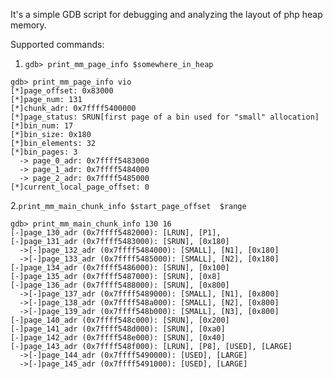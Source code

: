 It's a simple GDB script for debugging and analyzing the layout of php heap memory.

Supported commands:

1. `gdb> print_mm_page_info $somewhere_in_heap`
```
gdb> print_mm_page_info vio
[*]page_offset: 0x83000
[*]page_num: 131
[*]chunk_adr: 0x7ffff5400000
[*]page_status: SRUN[first page of a bin used for "small" allocation]
[*]bin_num: 17
[*]bin_size: 0x180
[*]bin_elements: 32
[*]bin_pages: 3
  -> page_0_adr: 0x7ffff5483000
  -> page_1_adr: 0x7ffff5484000
  -> page_2_adr: 0x7ffff5485000
[*]current_local_page_offset: 0
```

2.`print_mm_main_chunk_info $start_page_offset  $range`
```
gdb> print_mm_main_chunk_info 130 16
[-]page_130_adr (0x7ffff5482000): [LRUN], [P1], 
[-]page_131_adr (0x7ffff5483000): [SRUN], [0x180]
  ->[-]page_132_adr (0x7ffff5484000): [SMALL], [N1], [0x180]
  ->[-]page_133_adr (0x7ffff5485000): [SMALL], [N2], [0x180]
[-]page_134_adr (0x7ffff5486000): [SRUN], [0x100]
[-]page_135_adr (0x7ffff5487000): [SRUN], [0x8]
[-]page_136_adr (0x7ffff5488000): [SRUN], [0x800]
  ->[-]page_137_adr (0x7ffff5489000): [SMALL], [N1], [0x800]
  ->[-]page_138_adr (0x7ffff548a000): [SMALL], [N2], [0x800]
  ->[-]page_139_adr (0x7ffff548b000): [SMALL], [N3], [0x800]
[-]page_140_adr (0x7ffff548c000): [SRUN], [0x200]
[-]page_141_adr (0x7ffff548d000): [SRUN], [0xa0]
[-]page_142_adr (0x7ffff548e000): [SRUN], [0x40]
[-]page_143_adr (0x7ffff548f000): [LRUN], [P8], [USED], [LARGE]
  ->[-]page_144_adr (0x7ffff5490000): [USED], [LARGE]
  ->[-]page_145_adr (0x7ffff5491000): [USED], [LARGE]
```